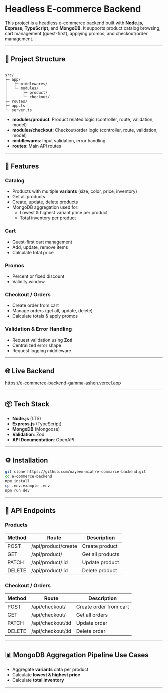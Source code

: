 # Headless E-commerce Backend

This project is a headless e-commerce backend built with **Node.js**, **Express**, **TypeScript**, and **MongoDB**. It supports product catalog browsing, cart management (guest-first), applying promos, and checkout/order management.

---

## 📂 Project Structure

```

src/
├─ app/
│   ├─ middlewares/
│   └─ modules/
│       ├─ product/
│       └─ checkout/
├─ routes/
├─ app.ts
└─ server.ts

````

- **modules/product**: Product related logic (controller, route, validation, model)  
- **modules/checkout**: Checkout/order logic (controller, route, validation, model)  
- **middlewares**: Input validation, error handling  
- **routes**: Main API routes  

---

## 🚀 Features

### Catalog
- Products with multiple **variants** (size, color, price, inventory)
- Get all products
- Create, update, delete products
- MongoDB aggregation used for:
  - Lowest & highest variant price per product
  - Total inventory per product

### Cart
- Guest-first cart management
- Add, update, remove items
- Calculate total price

### Promos
- Percent or fixed discount
- Validity window

### Checkout / Orders
- Create order from cart
- Manage orders (get all, update, delete)
- Calculate totals & apply promos

### Validation & Error Handling
- Request validation using **Zod**
- Centralized error shape
- Request logging middleware

---
## 🌐 Live Backend
https://e-commerce-backend-gamma-ashen.vercel.app


---

## 📦 Tech Stack

- **Node.js** (LTS)
- **Express.js** (TypeScript)
- **MongoDB** (Mongoose)
- **Validation**: Zod
- **API Documentation**: OpenAPI 

---

## ⚙️ Installation

```bash
git clone https://github.com/nayeem-miah/e-commarce-backend.git
cd e-commerce-backend
npm install
cp .env.example .env
npm run dev
````

---

## 📝 API Endpoints

### Products

| Method | Route               | Description      |
| ------ | ------------------- | ---------------- |
| POST   | /api/product/create | Create product   |
| GET    | /api/product/       | Get all products |
| PATCH  | /api/product/\:id   | Update product   |
| DELETE | /api/product/\:id   | Delete product   |

### Checkout / Orders

| Method | Route              | Description            |
| ------ | ------------------ | ---------------------- |
| POST   | /api/checkout/     | Create order from cart |
| GET    | /api/checkout/     | Get all orders         |
| PATCH  | /api/checkout/\:id | Update order           |
| DELETE | /api/checkout/\:id | Delete order           |

---

## 📊 MongoDB Aggregation Pipeline Use Cases

* Aggregate **variants** data per product
* Calculate **lowest & highest price**
* Calculate **total inventory**

---

